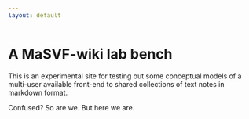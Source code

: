 ```yaml
---
layout: default
---
```

# A MaSVF-wiki lab bench
This is an experimental site for testing out some conceptual models of a multi-user available front-end to shared collections of text notes in markdown format.

Confused? So are we. But here we are.
